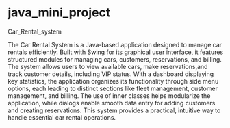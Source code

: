 # java_mini_project
Car_Rental_system

The Car Rental System is a Java-based application designed to manage car rentals efficiently. Built with Swing for its graphical user interface, it features structured modules for managing cars, customers, reservations, and billing. 
The system allows users to view available cars, make reservations,and track customer details, including VIP status. 
With a dashboard displaying key statistics, the application organizes its functionality through side menu options, each leading to distinct sections like fleet management, customer management, and billing. 
The use of inner classes helps modularize the application, while dialogs enable smooth data entry for adding customers and creating reservations. 
This system provides a practical, intuitive way to handle essential car rental operations.
